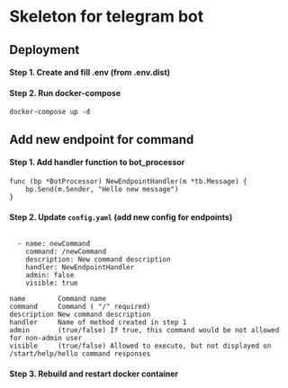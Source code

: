 # Skeleton for telegram bot

## Deployment

#### Step 1. Create and fill .env (from .env.dist)
#### Step 2. Run docker-compose
```docker-compose up -d```



## Add new endpoint for command

#### Step 1. Add handler function to bot_processor

```
func (bp *BotProcessor) NewEndpointHandler(m *tb.Message) {
	bp.Send(m.Sender, "Hello new message")
}

```

#### Step 2. Update ```config.yaml``` (add new config for endpoints)

```

  - name: newCommand
    command: /newCommand
    description: New command description
    handler: NewEndpointHandler
    admin: false
    visible: true

```

```
name        Command name
command     Command ( "/" required)
description New command description
handler     Name of method created in step 1
admin       (true/false) If true, this command would be not allowed for non-admin user
visible     (true/false) Allowed to execute, but not displayed on /start/help/hello command responses
```

#### Step 3. Rebuild and restart docker container